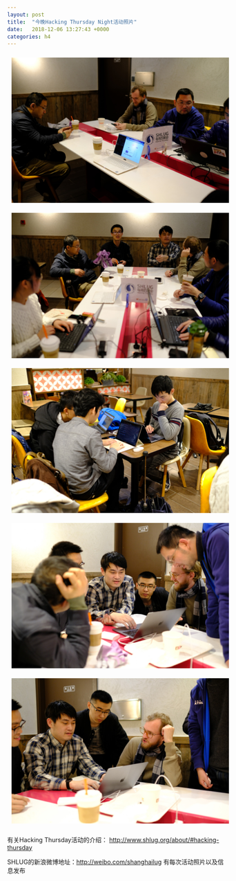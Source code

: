 ```yaml
---
layout: post
title:  "今晚Hacking Thursday Night活动照片"
date:   2018-12-06 13:27:43 +0000
categories: h4
---
```


[<img style='margin:10px;' src='https://raw.githubusercontent.com/shanghailug/res2018/master/ic06.h4/ic06_1939_0200+08.1920p.jpg'>](https://raw.githubusercontent.com/shanghailug/res2018/master/ic06.h4/ic06_1939_0200+08.JPG)
[<img style='margin:10px;' src='https://raw.githubusercontent.com/shanghailug/res2018/master/ic06.h4/ic06_1958_1800+08.1920p.jpg'>](https://raw.githubusercontent.com/shanghailug/res2018/master/ic06.h4/ic06_1958_1800+08.JPG)
[<img style='margin:10px;' src='https://raw.githubusercontent.com/shanghailug/res2018/master/ic06.h4/ic06_1958_2700+08.1920p.jpg'>](https://raw.githubusercontent.com/shanghailug/res2018/master/ic06.h4/ic06_1958_2700+08.JPG)
[<img style='margin:10px;' src='https://raw.githubusercontent.com/shanghailug/res2018/master/ic06.h4/ic06_2041_2100+08.1920p.jpg'>](https://raw.githubusercontent.com/shanghailug/res2018/master/ic06.h4/ic06_2041_2100+08.JPG)
[<img style='margin:10px;' src='https://raw.githubusercontent.com/shanghailug/res2018/master/ic06.h4/ic06_2046_1800+08.1920p.jpg'>](https://raw.githubusercontent.com/shanghailug/res2018/master/ic06.h4/ic06_2046_1800+08.JPG)

有关Hacking Thursday活动的介绍：
http://www.shlug.org/about/#hacking-thursday

SHLUG的新浪微博地址：http://weibo.com/shanghailug 有每次活动照片以及信息发布


